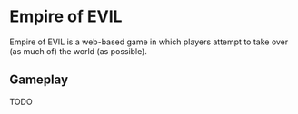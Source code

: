 # Empire of EVIL

Empire of EVIL is a web-based game in which players attempt to take over (as much of) the world (as possible).

## Gameplay

TODO
